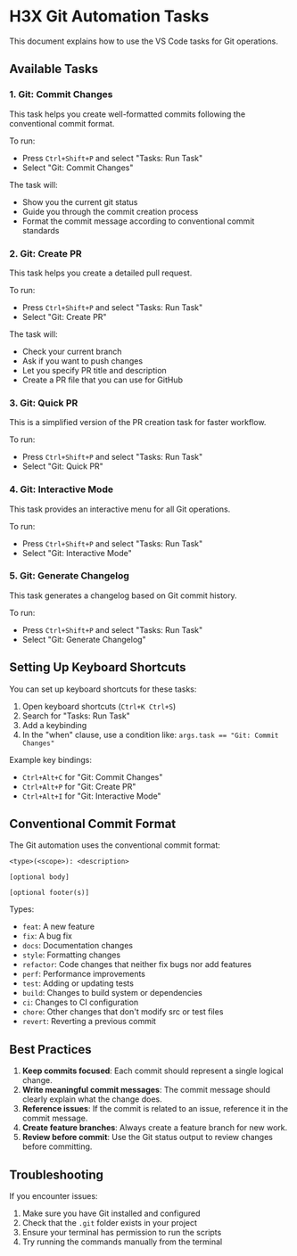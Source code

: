 # H3X Git Automation Tasks

This document explains how to use the VS Code tasks for Git operations.

## Available Tasks

### 1. Git: Commit Changes

This task helps you create well-formatted commits following the conventional commit format.

To run:

- Press `Ctrl+Shift+P` and select "Tasks: Run Task"
- Select "Git: Commit Changes"

The task will:

- Show you the current git status
- Guide you through the commit creation process
- Format the commit message according to conventional commit standards

### 2. Git: Create PR

This task helps you create a detailed pull request.

To run:

- Press `Ctrl+Shift+P` and select "Tasks: Run Task"
- Select "Git: Create PR"

The task will:

- Check your current branch
- Ask if you want to push changes
- Let you specify PR title and description
- Create a PR file that you can use for GitHub

### 3. Git: Quick PR

This is a simplified version of the PR creation task for faster workflow.

To run:

- Press `Ctrl+Shift+P` and select "Tasks: Run Task"
- Select "Git: Quick PR"

### 4. Git: Interactive Mode

This task provides an interactive menu for all Git operations.

To run:

- Press `Ctrl+Shift+P` and select "Tasks: Run Task"
- Select "Git: Interactive Mode"

### 5. Git: Generate Changelog

This task generates a changelog based on Git commit history.

To run:

- Press `Ctrl+Shift+P` and select "Tasks: Run Task"
- Select "Git: Generate Changelog"

## Setting Up Keyboard Shortcuts

You can set up keyboard shortcuts for these tasks:

1. Open keyboard shortcuts (`Ctrl+K Ctrl+S`)
2. Search for "Tasks: Run Task"
3. Add a keybinding
4. In the "when" clause, use a condition like: `args.task == "Git: Commit Changes"`

Example key bindings:

- `Ctrl+Alt+C` for "Git: Commit Changes"
- `Ctrl+Alt+P` for "Git: Create PR"
- `Ctrl+Alt+I` for "Git: Interactive Mode"

## Conventional Commit Format

The Git automation uses the conventional commit format:

```
<type>(<scope>): <description>

[optional body]

[optional footer(s)]
```

Types:

- `feat`: A new feature
- `fix`: A bug fix
- `docs`: Documentation changes
- `style`: Formatting changes
- `refactor`: Code changes that neither fix bugs nor add features
- `perf`: Performance improvements
- `test`: Adding or updating tests
- `build`: Changes to build system or dependencies
- `ci`: Changes to CI configuration
- `chore`: Other changes that don't modify src or test files
- `revert`: Reverting a previous commit

## Best Practices

1. **Keep commits focused**: Each commit should represent a single logical change.
2. **Write meaningful commit messages**: The commit message should clearly explain what the change
   does.
3. **Reference issues**: If the commit is related to an issue, reference it in the commit message.
4. **Create feature branches**: Always create a feature branch for new work.
5. **Review before commit**: Use the Git status output to review changes before committing.

## Troubleshooting

If you encounter issues:

1. Make sure you have Git installed and configured
2. Check that the `.git` folder exists in your project
3. Ensure your terminal has permission to run the scripts
4. Try running the commands manually from the terminal
